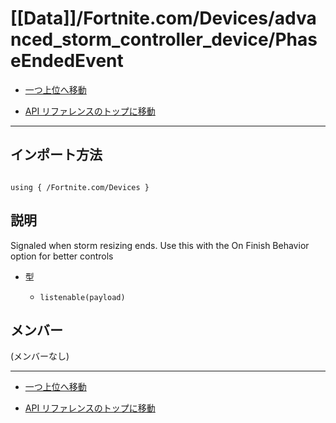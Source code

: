 # [[Data]]/Fortnite.com/Devices/advanced_storm_controller_device/PhaseEndedEvent

- [一つ上位へ移動](../main.md)

- [API リファレンスのトップに移動](/main.md)

---

## インポート方法

```verse

using { /Fortnite.com/Devices }

```

## 説明

Signaled when storm resizing ends. Use this with the On Finish Behavior option for better controls

- 型

  - `listenable(payload)`

## メンバー

(メンバーなし)

---

- [一つ上位へ移動](../main.md)

- [API リファレンスのトップに移動](/main.md)

